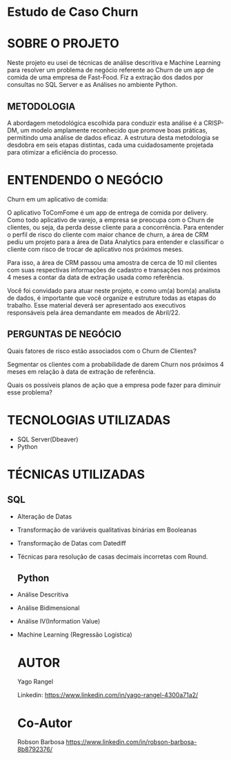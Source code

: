 # Estudo de Caso Churn

# SOBRE O PROJETO
Neste projeto eu usei de técnicas de análise descritiva e Machine Learning para resolver um problema de negócio referente ao Churn de um app de comida de uma
empresa de Fast-Food. Fiz a extração dos dados por consultas no SQL Server e as Análises no ambiente Python.

## METODOLOGIA
A abordagem metodológica escolhida para conduzir esta análise é a CRISP-DM, um modelo amplamente reconhecido que promove boas práticas, permitindo uma análise de dados eficaz. A estrutura desta metodologia se desdobra em seis etapas distintas, cada uma cuidadosamente projetada para otimizar a eficiência do processo.

# ENTENDENDO O NEGÓCIO
Churn em um aplicativo de comida:

O aplicativo ToComFome é um app de entrega de comida por delivery. Como todo aplicativo de varejo, a empresa se preocupa com o Churn de clientes, ou seja, da perda desse cliente para a concorrência. Para entender o perfil de risco do cliente com maior chance de churn, a área de CRM pediu um projeto para a área de Data Analytics para entender e classificar o cliente com risco de trocar de aplicativo nos próximos meses.

Para isso, a área de CRM passou uma amostra de cerca de 10 mil clientes com suas respectivas informações de cadastro e transações nos próximos 4 meses a contar da data de extração usada como referência.

Você foi convidado para atuar neste projeto, e como um(a) bom(a) analista de dados, é importante que você organize e estruture todas as etapas do trabalho. Esse material deverá ser apresentado aos executivos responsáveis pela área demandante em meados de Abril/22.

## PERGUNTAS DE NEGÓCIO
Quais fatores de risco estão associados com o Churn de Clientes?

Segmentar os clientes com a probabilidade de darem Churn nos próximos 4 meses em relação à data de extração de referência.

Quais os possíveis planos de ação que a empresa pode fazer para diminuir esse problema?

# TECNOLOGIAS UTILIZADAS
* SQL Server(Dbeaver)
* Python

# TÉCNICAS UTILIZADAS

## SQL
* Alteração de Datas
* Transformação de variáveis qualitativas binárias em Booleanas
* Transformação de Datas com Datediff
* Técnicas para resolução de casas decimais incorretas com Round.

  ## Python
* Análise Descritiva
* Análise Bidimensional
* Análise IV(Information Value)
* Machine Learning (Regressão Logística)

  # AUTOR
  Yago Rangel
  
  Linkedin: https://www.linkedin.com/in/yago-rangel-4300a71a2/

  # Co-Autor
  Robson Barbosa
https://www.linkedin.com/in/robson-barbosa-8b8792376/













